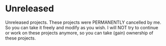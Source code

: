 # Unreleased
Unreleased projects. These projects were PERMANENTLY cancelled by me. So you can take it freely and modify as you wish.
I will NOT try to continue or work on these projects anymore, so you can take (gain) ownership of these projects.
